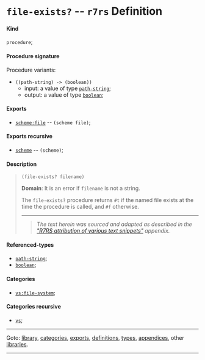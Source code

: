 

<a id='definition__r7rs__file-exists_3f'></a>

# `file-exists?` -- `r7rs` Definition


<a id='definition__r7rs__file-exists_3f__kind'></a>

#### Kind

`procedure`;


<a id='definition__r7rs__file-exists_3f__procedure-signature'></a>

#### Procedure signature

Procedure variants:
 * `((path-string) -> (boolean))`
   * input: a value of type [`path-string`](../../r7rs/types/path-string.md#type__r7rs__path-string);
   * output: a value of type [`boolean`](../../r7rs/types/boolean.md#type__r7rs__boolean);


<a id='definition__r7rs__file-exists_3f__exports'></a>

#### Exports

 * [`scheme:file`](../../r7rs/exports/scheme_3a_file.md#export__r7rs__scheme_3a_file) -- `(scheme file)`;


<a id='definition__r7rs__file-exists_3f__exports-recursive'></a>

#### Exports recursive

 * [`scheme`](../../r7rs/exports/scheme.md#export__r7rs__scheme) -- `(scheme)`;


<a id='definition__r7rs__file-exists_3f__description'></a>

#### Description

> ````
> (file-exists? filename)
> ````
> 
> 
> **Domain**:  It is an error if `filename` is not a string.
> 
> The `file-exists?` procedure returns
> `#t` if the named file exists at the time the procedure is called,
> and `#f` otherwise.
> 
> 
> ----
> > *The text herein was sourced and adapted as described in the ["R7RS attribution of various text snippets"](../../r7rs/appendices/attribution.md#appendix__r7rs__attribution) appendix.*


<a id='definition__r7rs__file-exists_3f__referenced-types'></a>

#### Referenced-types

 * [`path-string`](../../r7rs/types/path-string.md#type__r7rs__path-string);
 * [`boolean`](../../r7rs/types/boolean.md#type__r7rs__boolean);


<a id='definition__r7rs__file-exists_3f__categories'></a>

#### Categories

 * [`vs:file-system`](../../vonuvoli/categories/vs_3a_file-system.md#category__vonuvoli__vs_3a_file-system);


<a id='definition__r7rs__file-exists_3f__categories-recursive'></a>

#### Categories recursive

 * [`vs`](../../vonuvoli/categories/vs.md#category__vonuvoli__vs);

----

Goto: [library](../../r7rs/_index.md#library__r7rs), [categories](../../r7rs/categories/_index.md#toc__r7rs__categories), [exports](../../r7rs/exports/_index.md#toc__r7rs__exports), [definitions](../../r7rs/definitions/_index.md#toc__r7rs__definitions), [types](../../r7rs/types/_index.md#toc__r7rs__types), [appendices](../../r7rs/appendices/_index.md#toc__r7rs__appendices), other [libraries](../../_libraries.md#toc__libraries).

----

